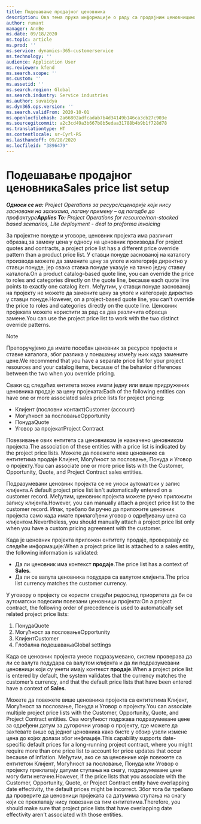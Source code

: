 ```yaml
---
title: Подешавање продајног ценовника
description: Ова тема пружа информације о раду са продајним ценовницима за одређивање цена производа у пројекту.
author: rumant
manager: AnnBe
ms.date: 09/18/2020
ms.topic: article
ms.prod: ''
ms.service: dynamics-365-customerservice
ms.technology: ''
audience: Application User
ms.reviewer: kfend
ms.search.scope: ''
ms.custom: ''
ms.assetid: ''
ms.search.region: Global
ms.search.industry: Service industries
ms.author: suvaidya
ms.dyn365.ops.version: ''
ms.search.validFrom: 2020-10-01
ms.openlocfilehash: 2a66802adfcadab7b4d34149b146ca3cb27c903e
ms.sourcegitcommit: a2c3cd49a3b667b8b5edaa31788b4b9b1f728d78
ms.translationtype: HT
ms.contentlocale: sr-Cyrl-RS
ms.lasthandoff: 09/28/2020
ms.locfileid: "3896479"
---
```

# <a name="sales-price-list-setup"></a><span data-ttu-id="ba6b7-103">Подешавање продајног ценовника</span><span class="sxs-lookup"><span data-stu-id="ba6b7-103">Sales price list setup</span></span>

<span data-ttu-id="ba6b7-104">_**Односи се на:** Project Operations за ресурс/сценарије који нису засновани на залихама, лагану примену – од погодбе до профактуре_</span><span class="sxs-lookup"><span data-stu-id="ba6b7-104">_**Applies To:** Project Operations for resource/non-stocked based scenarios, Lite deployment - deal to proforma invoicing_</span></span>

<span data-ttu-id="ba6b7-105">За пројектне понуде и уговоре, ценовник пројекта има различит образац за замену цена у односу на ценовник производа.</span><span class="sxs-lookup"><span data-stu-id="ba6b7-105">For project quotes and contracts, a project price list has a different price override pattern than a product price list.</span></span> <span data-ttu-id="ba6b7-106">У ставци понуде заснованој на каталогу производа можете да замените цену за улоге и категорије директно у ставци понуде, јер свака ставка понуде указује на тачно једну ставку каталога.</span><span class="sxs-lookup"><span data-stu-id="ba6b7-106">On a product catalog–based quote line, you can override the price to roles and categories directly on the quote line, because each quote line points to exactly one catalog item.</span></span> <span data-ttu-id="ba6b7-107">Међутим, у ставци понуде заснованој на пројекту не можете да замените цену за улоге и категорије директно у ставци понуде.</span><span class="sxs-lookup"><span data-stu-id="ba6b7-107">However, on a project-based quote line, you can't override the price to roles and categories directly on the quote line.</span></span> <span data-ttu-id="ba6b7-108">Ценовник пројеката можете користити за рад са два различита обрасца замене.</span><span class="sxs-lookup"><span data-stu-id="ba6b7-108">You can use the project price list to work with the two distinct override patterns.</span></span>

> [!NOTE]
> <span data-ttu-id="ba6b7-109">Препоручујемо да имате посебан ценовник за ресурсе пројекта и ставке каталога, због разлика у понашању између њих када замените цене.</span><span class="sxs-lookup"><span data-stu-id="ba6b7-109">We recommend that you have a separate price list for your project resources and your catalog items, because of the behavior differences between the two when you override pricing.</span></span>

<span data-ttu-id="ba6b7-110">Сваки од следећих ентитета може имати једну или више придружених ценовника продаје за цену пројеката:</span><span class="sxs-lookup"><span data-stu-id="ba6b7-110">Each of the following entities can have one or more associated sales price lists for project pricing:</span></span>

- <span data-ttu-id="ba6b7-111">Клијент (пословни контакт)</span><span class="sxs-lookup"><span data-stu-id="ba6b7-111">Customer (account)</span></span> 
- <span data-ttu-id="ba6b7-112">Могућност за пословање</span><span class="sxs-lookup"><span data-stu-id="ba6b7-112">Opportunity</span></span> 
- <span data-ttu-id="ba6b7-113">Понуда</span><span class="sxs-lookup"><span data-stu-id="ba6b7-113">Quote</span></span> 
- <span data-ttu-id="ba6b7-114">Уговор за пројекат</span><span class="sxs-lookup"><span data-stu-id="ba6b7-114">Project Contract</span></span>

<span data-ttu-id="ba6b7-115">Повезивање ових ентитета са ценовником је назначено ценовником пројекта.</span><span class="sxs-lookup"><span data-stu-id="ba6b7-115">The association of these entities with a price list is indicated by the project price lists.</span></span> <span data-ttu-id="ba6b7-116">Можете да повежете неке ценовнике са ентитетима продаје Клијент, Могућност за пословање, Понуда и Уговор о пројекту.</span><span class="sxs-lookup"><span data-stu-id="ba6b7-116">You can associate one or more price lists with the Customer, Opportunity, Quote, and Project Contract sales entities.</span></span>

<span data-ttu-id="ba6b7-117">Подразумевани ценовник пројекта се не уноси аутоматски у запис клијента.</span><span class="sxs-lookup"><span data-stu-id="ba6b7-117">A default project price list isn't automatically entered on a customer record.</span></span> <span data-ttu-id="ba6b7-118">Међутим, ценовник пројекта можете ручно приложити запису клијента.</span><span class="sxs-lookup"><span data-stu-id="ba6b7-118">However, you can manually attach a project price list to the customer record.</span></span> <span data-ttu-id="ba6b7-119">Ипак, требало би ручно да приложите ценовник пројекта само када имате прилагођени уговор о одређивању цена са клијентом.</span><span class="sxs-lookup"><span data-stu-id="ba6b7-119">Nevertheless, you should manually attach a project price list only when you have a custom pricing agreement with the customer.</span></span> 

<span data-ttu-id="ba6b7-120">Када је ценовник пројекта приложен ентитету продаје, проверавају се следеће информације:</span><span class="sxs-lookup"><span data-stu-id="ba6b7-120">When a project price list is attached to a sales entity, the following information is validated:</span></span>

- <span data-ttu-id="ba6b7-121">Да ли ценовник има контекст **продаје**.</span><span class="sxs-lookup"><span data-stu-id="ba6b7-121">The price list has a context of **Sales**.</span></span> 
- <span data-ttu-id="ba6b7-122">Да ли се валута ценовника подудара са валутом клијента.</span><span class="sxs-lookup"><span data-stu-id="ba6b7-122">The price list currency matches the customer currency.</span></span> 

<span data-ttu-id="ba6b7-123">У уговору о пројекту се користи следећи редослед приоритета да би се аутоматски подесили повезани ценовници пројекта:</span><span class="sxs-lookup"><span data-stu-id="ba6b7-123">On a project contract, the following order of precedence is used to automatically set related project price lists:</span></span>

1. <span data-ttu-id="ba6b7-124">Понуда</span><span class="sxs-lookup"><span data-stu-id="ba6b7-124">Quote</span></span>
2. <span data-ttu-id="ba6b7-125">Могућност за пословање</span><span class="sxs-lookup"><span data-stu-id="ba6b7-125">Opportunity</span></span>
3. <span data-ttu-id="ba6b7-126">Клијент</span><span class="sxs-lookup"><span data-stu-id="ba6b7-126">Customer</span></span> 
4. <span data-ttu-id="ba6b7-127">Глобална подешавања</span><span class="sxs-lookup"><span data-stu-id="ba6b7-127">Global settings</span></span> 

<span data-ttu-id="ba6b7-128">Када се ценовник пројекта унесе подразумевано, систем проверава да ли се валута подудара са валутом клијента и да ли подразумевани ценовници који су унети имају контекст **продаје**.</span><span class="sxs-lookup"><span data-stu-id="ba6b7-128">When a project price list is entered by default, the system validates that the currency matches the customer’s currency, and that the default price lists that have been entered have a context of **Sales**.</span></span>

<span data-ttu-id="ba6b7-129">Можете да повежете више ценовника пројекта са ентитетима Клијент, Могућност за пословање, Понуда и Уговор о пројекту.</span><span class="sxs-lookup"><span data-stu-id="ba6b7-129">You can associate multiple project price lists with the Customer, Opportunity, Quote, and Project Contract entities.</span></span> <span data-ttu-id="ba6b7-130">Ова могућност подржава подразумеване цене за одређени датум за дугорочни уговор о пројекту, где можете да захтевате више од једног ценовника како бисте у обзир узели измене цена до којих долази због инфлације.</span><span class="sxs-lookup"><span data-stu-id="ba6b7-130">This capability supports date-specific default prices for a long-running project contract, where you might require more than one price list to account for price updates that occur because of inflation.</span></span> <span data-ttu-id="ba6b7-131">Међутим, ако се за ценовнике које повежете са ентитетом Клијент, Могућност за пословање, Понуда или Уговор о пројекту преклапају датуми ступања на снагу, подразумеване цене могу бити нетачне.</span><span class="sxs-lookup"><span data-stu-id="ba6b7-131">However, if the price lists that you associate with the Customer, Opportunity, Quote, or Project Contract entity have overlapping date effectivity, the default prices might be incorrect.</span></span> <span data-ttu-id="ba6b7-132">Због тога би требало да проверите да ценовници пројеката са датумима ступања на снагу који се преклапају нису повезани са тим ентитетима.</span><span class="sxs-lookup"><span data-stu-id="ba6b7-132">Therefore, you should make sure that project price lists that have overlapping date effectivity aren't associated with those entities.</span></span>
